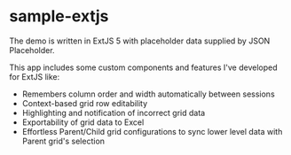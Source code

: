 # sample-extjs
The demo is written in ExtJS 5 with placeholder data supplied by JSON Placeholder.

This app includes some custom components and features I've developed for ExtJS like:
<ul>
<li>Remembers column order and width automatically between sessions</li>
<li>Context-based grid row editability</li>
<li>Highlighting and notification of incorrect grid data</li>
<li>Exportability of grid data to Excel</li>
<li>Effortless Parent/Child grid configurations to sync lower level data with Parent grid's selection</li>
</ul>
